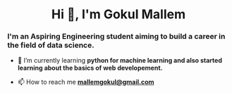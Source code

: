 <h1 align="center">Hi 👋, I'm Gokul Mallem</h1>
<h3 align="left">I'm an Aspiring Engineering student aiming to build a career in the field of data science.</h3>

- 🌱 I’m currently learning **python for machine learning and also started learning about the basics of web developement.**

- 📫 How to reach me **mallemgokul@gmail.com**


